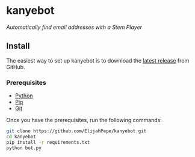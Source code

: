 # kanyebot
*Automatically find email addresses with a Stem Player*

## Install
The easiest way to set up kanyebot is to download the [latest release](https://github.com/ElijahPepe/kanyebot/releases/download/v1.0.0/bot.exe) from GitHub.

### Prerequisites
* [Python](https://www.python.org/downloads/)
* [Pip](https://pip.pypa.io/en/stable/installation/)
* [Git](https://git-scm.com/)

Once you have the prerequisites, run the following commands:

```sh
git clone https://github.com/ElijahPepe/kanyebot.git
cd kanyebot
pip install -r requirements.txt
python bot.py
```
